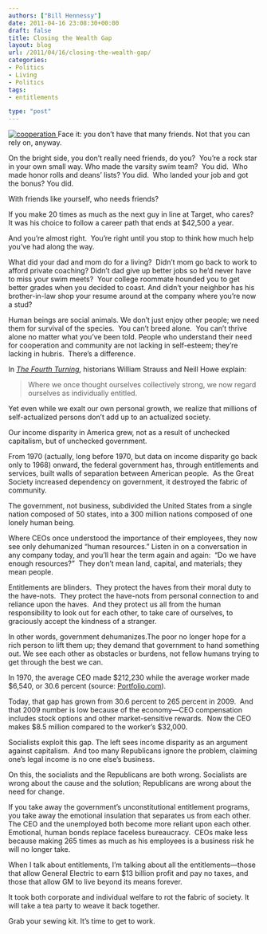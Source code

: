 ```yaml
---
authors: ["Bill Hennessy"]
date: 2011-04-16 23:08:30+00:00
draft: false
title: Closing the Wealth Gap
layout: blog
url: /2011/04/16/closing-the-wealth-gap/
categories:
- Politics
- Living
- Politics
tags:
- entitlements

type: "post"
---
```


[![cooperation](https://hennessysview.com/wp-content/uploads/2011/04/cooperation-300x225.jpg)
](https://hennessysview.com/wp-content/uploads/2011/04/cooperation.jpg)Face it: you don’t have that many friends. Not that you can rely on, anyway.

On the bright side, you don’t really need friends, do you?  You’re a rock star in your own small way. Who made the varsity swim team?  You did.  Who made honor rolls and deans’ lists? You did.  Who landed your job and got the bonus? You did.

With friends like yourself, who needs friends?

If you make 20 times as much as the next guy in line at Target, who cares?  It was his choice to follow a career path that ends at $42,500 a year.

And you’re almost right.  You’re right until you stop to think how much help you’ve had along the way.

What did your dad and mom do for a living?  Didn’t mom go back to work to afford private coaching? Didn’t dad give up better jobs so he’d never have to miss your swim meets?  Your college roommate hounded you to get better grades when you decided to coast. And didn’t your neighbor has his brother-in-law shop your resume around at the company where you’re now a stud?

Human beings are social animals. We don’t just enjoy other people; we need them for survival of the species.  You can’t breed alone.  You can’t thrive alone no matter what you’ve been told. People who understand their need for cooperation and community are not lacking in self-esteem; they’re lacking in hubris.  There’s a difference.

In _[The Fourth Turning](https://www.amazon.com/Fourth-Turning-American-Prophecy-Rendezvous/dp/0767900464%3FSubscriptionId%3DAKIAJASE6HSSVXTNREYQ%26tag%3Dfstchrm-20%26linkCode%3Dxm2%26camp%3D2025%26creative%3D165953%26creativeASIN%3D0767900464)_, historians William Strauss and Neill Howe explain:



> Where we once thought ourselves collectively strong, we now regard ourselves as individually entitled.

Yet even while we exalt our own personal growth, we realize that millions of self-actualized persons don’t add up to an actualized society.



Our income disparity in America grew, not as a result of unchecked capitalism, but of unchecked government.

From 1970 (actually, long before 1970, but data on income disparity go back only to 1968) onward, the federal government has, through entitlements and services, built walls of separation between American people.  As the Great Society increased dependency on government, it destroyed the fabric of community.

The government, not business, subdivided the United States from a single nation composed of 50 states, into a 300 million nations composed of one lonely human being.

Where CEOs once understood the importance of their employees, they now see only dehumanized “human resources.” Listen in on a conversation in any company today, and you’ll hear the term again and again:  “Do we have enough resources?”  They don’t mean land, capital, and materials; they mean people.

Entitlements are blinders.  They protect the haves from their moral duty to the have-nots.  They protect the have-nots from personal connection to and reliance upon the haves.  And they protect us all from the human responsibility to look out for each other, to take care of ourselves, to graciously accept the kindness of a stranger.

In other words, government dehumanizes.The poor no longer hope for a rich person to lift them up; they demand that government to hand something out. We see each other as obstacles or burdens, not fellow humans trying to get through the best we can.

In 1970, the average CEO made $212,230 while the average worker made $6,540, or 30.6 percent (source: [Portfolio.com](https://www.portfolio.com/views/blogs/daily-brief/2011/01/26/revisiting-income-inequities-and-the-ceo-employee-gap/)).

Today, that gap has grown from 30.6 percent to 265 percent in 2009.  And that 2009 number is low because of the economy—CEO compensation includes stock options and other market-sensitive rewards.  Now the CEO makes $8.5 million compared to the worker’s $32,000.

Socialists exploit this gap. The left sees income disparity as an argument against capitalism.  And too many Republicans ignore the problem, claiming one’s legal income is no one else’s business.

On this, the socialists and the Republicans are both wrong. Socialists are wrong about the cause and the solution; Republicans are wrong about the need for change.

If you take away the government’s unconstitutional entitlement programs, you take away the emotional insulation that separates us from each other.  The CEO and the unemployed both become more reliant upon each other.  Emotional, human bonds replace faceless bureaucracy.  CEOs make less because making 265 times as much as his employees is a business risk he will no longer take.

When I talk about entitlements, I’m talking about all the entitlements—those that allow General Electric to earn $13 billion profit and pay no taxes, and those that allow GM to live beyond its means forever.

It took both corporate and individual welfare to rot the fabric of society. It will take a tea party to weave it back together.

Grab your sewing kit. It’s time to get to work.
